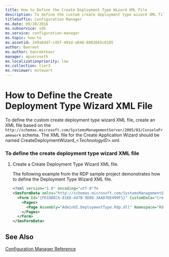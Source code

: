```yaml
---
title: How to Define the Create Deployment Type Wizard XML File
description: To define the custom create deployment type wizard XML file, create an XML file based on the schema.
titleSuffix: Configuration Manager
ms.date: 09/20/2016
ms.subservice: sdk
ms.service: configuration-manager
ms.topic: how-to
ms.assetid: 249a6d47-c45f-491d-a846-8082665c6185
author: Banreet
ms.author: banreetkaur
manager: apoorvseth
ms.localizationpriority: low
ms.collection: tier3
ms.reviewer: mstewart
---
```

# How to Define the Create Deployment Type Wizard XML File
To define the custom create deployment type wizard XML file, create an XML file based on the `http://schemas.microsoft.com/SystemsManagementServer/2005/03/ConsoleFramework` schema. The XML file for the Create Application Wizard should be named CreateDeploymentWizard_\<*TechnologyID*>.xml.

### To define the create deployment type wizard XML file

1.  Create a Create Deployment Type Wizard XML file.

     The following example from the RDP sample project demonstrates how to define the Deployment Type Wizard XML file.

    ```xml
    <?xml version="1.0" encoding="utf-8"?>
    <SmsFormData xmlns="http://schemas.microsoft.com/SystemsManagementServer/2005/03/ConsoleFramework" FormatVersion="1">
      <Form Id="{FD19DEC6-81ED-447B-9D88-3AAD7DE499F1}" CustomData="CreateDT" FormType="PropertySheet" ForceRefresh="true">
        <Pages>
          <Page Assembly="AdminUI.DeploymentType.Rdp.dll" Namespace="RdpTechnology.AdminConsole" VendorId="Partner Company Name" Id="{6802BC91-30EF-49A5-80F6-D4902CD5181C}" Type="RdpDeploymentTechnologyPageControl" />
        </Pages>
      </Form>
    </SmsFormData>
    ```

## See Also
 [Configuration Manager Reference](../../develop/reference/configuration-manager-reference.md)
